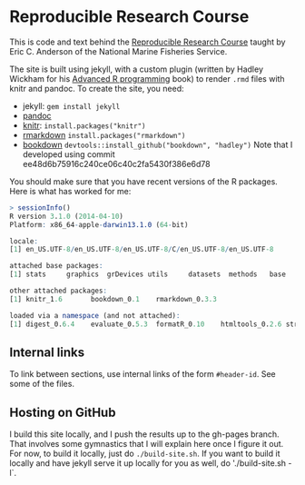 # Reproducible Research Course

This is code and text behind the [Reproducible Research Course](http://eriqande.github.io/rep-res-course/)
taught by Eric C. Anderson of the National Marine Fisheries Service. 

The site is built using jekyll, with a custom plugin (written by Hadley Wickham for his [Advanced R programming](http://adv-r.had.co.nz) book) to render `.rmd` files with
knitr and pandoc. To create the site, you need:

* jekyll: `gem install jekyll`
* [pandoc](http://johnmacfarlane.net/pandoc/)
* [knitr](http://yihui.name/knitr/): `install.packages("knitr")`
* [rmarkdown](http://cran.r-project.org/web/packages/rmarkdown/index.html)  `install.packages("rmarkdown")`
* [bookdown](https://github.com/hadley/bookdown)  `devtools::install_github("bookdown", "hadley")` Note that I developed using commit ee48d6b75916c240ce06c40c2fa5430f386e6d78

You should make sure that you have recent versions of the R packages.  Here is what has worked for me:
```r
> sessionInfo()
R version 3.1.0 (2014-04-10)
Platform: x86_64-apple-darwin13.1.0 (64-bit)

locale:
[1] en_US.UTF-8/en_US.UTF-8/en_US.UTF-8/C/en_US.UTF-8/en_US.UTF-8

attached base packages:
[1] stats     graphics  grDevices utils     datasets  methods   base     

other attached packages:
[1] knitr_1.6       bookdown_0.1    rmarkdown_0.3.3

loaded via a namespace (and not attached):
[1] digest_0.6.4    evaluate_0.5.3  formatR_0.10    htmltools_0.2.6 stringr_0.6.2   tools_3.1.0     yaml_2.1.11    
```
## Internal links

To link between sections, use internal links of the form `#header-id`. See some of the files.

## Hosting on GitHub
I build this site locally, and I push the results up to the gh-pages branch.  That involves some gymnastics that I will
explain here once I figure it out.  For now, to build it locally, just do `./build-site.sh`.  If you want to build it locally
and have jekyll serve it up locally for you as well, do './build-site.sh -l`.
